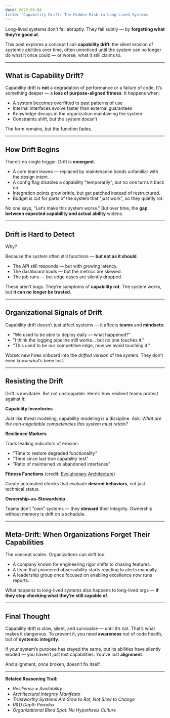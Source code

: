 ```yaml
---
date: 2025-06-04
title: 'Capability Drift: The Hidden Risk in Long-Lived Systems'
---
```


Long-lived systems don’t fail abruptly.
They fail subtly — by **forgetting what they’re good at**.

This post explores a concept I call **capability drift**: the silent erosion of systemic abilities over time, often unnoticed until the system can no longer do what it once could — or worse, what it still claims to.

---

## What is Capability Drift?

Capability drift is **not** a degradation of performance or a failure of code.
It’s something deeper — a **loss of purpose-aligned fitness**. It happens when:

* A system becomes overfitted to past patterns of use
* Internal interfaces evolve faster than external guarantees
* Knowledge decays in the organization maintaining the system
* Constraints shift, but the system doesn’t

The form remains, but the function fades.

---

## How Drift Begins

There’s no single trigger. Drift is **emergent**.

* A core team leaves — replaced by maintenance hands unfamiliar with the design intent.
* A config flag disables a capability "temporarily", but no one turns it back on.
* Integration points grow brittle, but get patched instead of restructured.
* Budget is cut for parts of the system that "just work", so they quietly rot.

No one says, "Let’s make this system worse."
But over time, the **gap between expected capability and actual ability** widens.

---

## Drift is Hard to Detect

Why?

Because the system often still functions — **but not as it should**.

* The API still responds — but with growing latency.
* The dashboard loads — but the metrics are skewed.
* The job runs — but edge cases are silently dropped.

These aren’t bugs. They’re symptoms of **capability rot**:
The system works, but **it can no longer be trusted**.

---

## Organizational Signals of Drift

Capability drift doesn’t just affect systems — it affects **teams** and **mindsets**:

* "We used to be able to deploy daily — what happened?"
* "I think the logging pipeline still works… but no one touches it."
* "This used to be our competitive edge, now we avoid touching it."

Worse: new hires onboard into the *drifted version* of the system.
They don’t even know what’s been lost.

---

## Resisting the Drift

Drift is inevitable. But not unstoppable.
Here’s how resilient teams protect against it:

**Capability Inventories**

Just like threat modeling, capability modeling is a discipline.
Ask: *What are the non-negotiable competencies this system must retain?*

**Resilience Markers**

Track leading indicators of erosion:

* "Time to restore degraded functionality"
* "Time since last true capability test"
* "Ratio of maintained vs abandoned interfaces"

**Fitness Functions** (credit: [Evolutionary Architecture](https://evolutionaryarchitecture.com/))

Create automated checks that evaluate **desired behaviors**, not just technical status.

**Ownership-as-Stewardship**

Teams don’t "own" systems — they **steward** their integrity.
Ownership without memory is drift on a schedule.

---

## Meta-Drift: When Organizations Forget Their Capabilities

The concept scales. Organizations can drift too:

* A company known for engineering rigor shifts to chasing features.
* A team that pioneered observability starts reacting to alerts manually.
* A leadership group once focused on enabling excellence now runs reports.

What happens to long-lived systems also happens to long-lived orgs —
**if they stop checking what they’re still capable of**.

---

## Final Thought

Capability drift is slow, silent, and survivable — until it’s not.
That’s what makes it dangerous. To prevent it, you need **awareness** not of code health, but of **systemic integrity**.

If your system’s purpose has stayed the same, but its abilities have silently eroded —
you haven’t just lost capabilities. You’ve lost **alignment**.

And alignment, once broken, doesn’t fix itself.

---

**Related Reasoning Trail:**

* *Resilience ≠ Availability*
* *Architectural Integrity Manifesto*
* *Trustworthy Systems Are Slow to Rot, Not Slow to Change*
* *R\&D Depth Paradox*
* *Organizational Blind Spot: No Hypothesis Culture*

